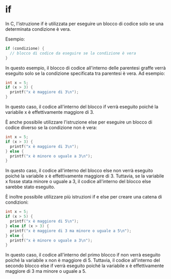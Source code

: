 # if

In C, l'istruzione if è utilizzata per eseguire un blocco di codice solo se una determinata condizione è vera.

Esempio:

```c
if (condizione) {
  // blocco di codice da eseguire se la condizione è vera
}
```

In questo esempio, il blocco di codice all'interno delle parentesi graffe verrà eseguito solo se la condizione specificata tra parentesi è vera. Ad esempio:

```c
int x = 5;
if (x > 3) {
  printf("x è maggiore di 3\n");
}
```

In questo caso, il codice all'interno del blocco if verrà eseguito poiché la variabile x è effettivamente maggiore di 3.

È anche possibile utilizzare l'istruzione else per eseguire un blocco di codice diverso se la condizione non è vera:

```c
int x = 5;
if (x > 3) {
  printf("x è maggiore di 3\n");
} else {
  printf("x è minore o uguale a 3\n");
}
```

In questo caso, il codice all'interno del blocco else non verrà eseguito poiché la variabile x è effettivamente maggiore di 3. Tuttavia, se la variabile x fosse stata minore o uguale a 3, il codice all'interno del blocco else sarebbe stato eseguito.

È inoltre possibile utilizzare più istruzioni if e else per creare una catena di condizioni:

```c
int x = 5;
if (x > 5) {
  printf("x è maggiore di 5\n");
} else if (x > 3) {
  printf("x è maggiore di 3 ma minore o uguale a 5\n");
} else {
  printf("x è minore o uguale a 3\n");
}
```

In questo caso, il codice all'interno del primo blocco if non verrà eseguito poiché la variabile x non è maggiore di 5. Tuttavia, il codice all'interno del secondo blocco else if verrà eseguito poiché la variabile x è effettivamente maggiore di 3 ma minore o uguale a 5.